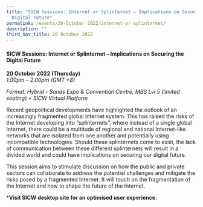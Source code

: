 ```yaml
---
title: "SICW Sessions: Internet or Splinternet – Implications on Securing the
  Digital Future"
permalink: /events/20-October-2022/internet-or-splinternet/
description: ""
third_nav_title: 20 October 2022
---
```

#### **SICW Sessions: Internet or Splinternet – Implications on Securing the Digital Future**

**20 October 2022 (Thursday)**  
*1.00pm – 2.00pm (GMT +8)*

*Format: Hybrid - Sands Expo & Convention Centre, MBS Lvl 5 (limited seating) + SICW Virtual Platform*

 Recent geopolitical developments have highlighted the outlook of an increasingly fragmented global Internet system. This has raised the risks of the Internet developing into “splinternets”, where instead of a single global Internet, there could be a multitude of regional and national Internet-like networks that are isolated from one another and potentially using incompatible technologies. Should these splinternets come to exist, the lack of communication between these different splinternets will result in a divided world and could have implications on securing our digital future. 

This session aims to stimulate discussion on how the public and private sectors can collaborate to address the potential challenges and mitigate the risks posed by a fragmented Internet. It will touch on the fragmentation of the Internet and how to shape the future of the Internet.

***Visit SICW desktop site for an optimised user experience.**
